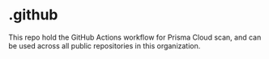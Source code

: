 # .github

This repo hold the GitHub Actions workflow for Prisma Cloud scan, and can be used across all public repositories in this organization.
